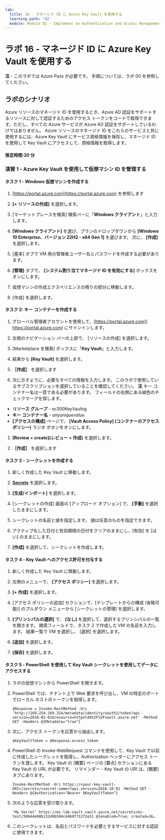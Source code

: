 ```yaml
---
lab:
  title: 16 - マネージド ID に Azure Key Vault を使用する
  learning path: '02'
  module: Module 02 - Implement an Authentication and Access Management Solution
---
```


# ラボ 16 - マネージド ID に Azure Key Vault を使用する

**注** - このラボでは Azure Pass が必要です。 手順については、ラボ 00 を参照してください。

## ラボのシナリオ

Azure リソースのマネージド ID を使用するとき、Azure AD 認証をサポートするリソースに対して認証するためのアクセス トークンをコードで取得できます。ただし、すべての Azure サービスが Azure AD 認証をサポートしているわけではありません。 Azure リソースのマネージド ID をこれらのサービスと共に使用するには、Azure Key Vault にサービス資格情報を保存し、マネージド ID を使用して Key Vault にアクセスして、資格情報を取得します。

#### 推定時間:20 分

### 演習 1 - Azure Key Vault を使用して仮想マシン ID を管理する

#### タスク 1 - Windows 仮想マシンを作成する

1. [https://portal.azure.com](https://portal.azure.com) を参照します

1. **[+ リソースの作成]** を選択します。

1. [マーケットプレースを検索] 検索バーに「**Windows クライアント**」と入力します。

1. **[Windows クライアント]** を選び、プランのドロップダウンから **[Windows 10 Enterprise、バージョン 22H2 - x64 Gen 1]** を選びます。 次に、 **[作成]** を選択します。

1. [基本] タブで VM 用の管理者ユーザー名とパスワードを作成する必要があります。

1. **[管理]** タブで、 **[システム割り当てマネージド ID を有効にする]** ボックスをオンにします。

1. 仮想マシンの作成エクスペリエンスの残りの部分に移動します。 

1. [作成] を選択します。

#### タスク 2: キー コンテナーを作成する

1. グローバル管理者アカウントを使用して、[https://portal.azure.com]( https://portal.azure.com) にサインインします。

1. 左側のナビゲーション バーの上部で、 [リソースの作成] を選択します。

1. [Marketplace を検索] ボックスに「**Key Vault**」と入力します。  

1. 結果から **[Key Vault]** を選択します。

1. **［作成］** を選択します

1. 次に示すように、必要なすべての情報を入力します。 このラボで使用しているサブスクリプションを選択していることを確認してください。
    **注** キー コンテナー名は一意である必要があります。 フィールドの右側にある緑色のチェックマークを探します。

 - **リソース グループ** - sc300KeyVaultrg
 - **キー コンテナー名** - *anyuniquevalue*
 - **[アクセスの構成]** ページで、 **[Vault Access Policy] (コンテナーのアクセス ポリシー)** ラジオ ボタンをオンにします。
1. **[Review + create](レビュー + 作成)** を選択します。

1. **［作成］** を選択します


#### タスク 3 - シークレットを作成する

1. 新しく作成した Key Vault に移動します。

1. **[Secrets](シークレット)** を選択します。

1. **[生成/インポート]** を選択します。

1. [シークレットの作成] 画面の [アップロード オプション] で、 **[手動]** を選択したままにします。

1. シークレットの名前と値を指定します。  値は任意のものを指定できます。 

1. アクティブ化した日付と有効期限の日付をクリアのままにし、[有効] を [はい] のままにします。 

1. **[作成]** を選択して、シークレットを作成します。

#### タスク 4 - Key Vault へのアクセス許可を付与する

1. 新しく作成した Key Vault に移動します。

1. 左側のメニューで、 **[アクセス ポリシー]** を選択します。

1. **[+ 作成]** を選択します。

1. [アクセス ポリシーの追加] セクションで、[テンプレートからの構成 (省略可能)] のプルダウン メニューから [シークレットの管理] を選択します。

1. **[プリンシパルの選択]** で、 **[なし]** を選択して、選択するプリンシパルの一覧を開きます。 検索フィールドで、タスク 2 で作成した VM の名前を入力します。  結果一覧で VM を選択し、 [選択] を選択します。

1. **[追加]** を選択します。

1. **[保存]** を選択します。

#### タスク 5 - PowerShell を使用して Key Vault シークレットを使用してデータにアクセスする

1. ラボの仮想マシンから PowerShell を開きます。  

1. PowerShell では、テナント上で Web 要求を呼び出し、VM の特定のポートでローカル ホストのトークンを取得します。  

    ```
    $Response = Invoke-RestMethod -Uri 'http://169.254.169.254/metadata/identity/oauth2/token?api-version=2018-02-01&resource=https%3A%2F%2Fvault.azure.net' -Method GET -Headers @{Metadata="true"}
    ```

1. 次に、アクセス トークンを応答から抽出します。  

    ```
    $KeyVaultToken = $Response.access_token
    ```

1. PowerShell の Invoke-WebRequest コマンドを使用して、Key Vault で以前に作成したシークレットを取得し、Authorization ヘッダーにアクセス トークンを渡します。  Key Vault の [概要] ページの [要点] セクションにある Key Vault の URL が必要です。  リマインダー - Key Vault の URI は、[概要] タブにあります。

    ```
    Invoke-RestMethod -Uri https://<your-key-vault-URI>/secrets/<secret-name>?api-version=2016-10-01 -Method GET -Headers @{Authorization="Bearer $KeyVaultToken"}
    ```
1. 次のような応答を受け取ります。 
    ```
    'My Secret' https://mi-lab-vault.vault.azure.net/secrets/mi-test/50644e90b13249b584c44b9f712f2e51 @{enabled=True; created=16…
    ```
1. このシークレットは、名前とパスワードを必要とするサービスに対する認証に使用できます。
